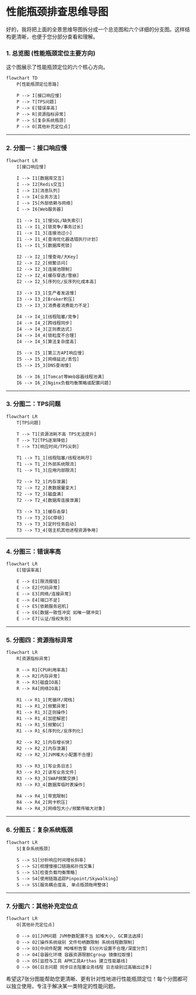 # 性能瓶颈排查思维导图

好的，我将把上面的全景思维导图拆分成一个总览图和六个详细的分支图。这样结构更清晰，也便于您分部分查看和理解。

### 1. 总览图 (性能瓶颈定位主要方向)

这个图展示了性能瓶颈定位的六个核心方向。

```mermaid
flowchart TD
    P[性能瓶颈定位思路]

    P --> I[接口响应慢]
    P --> T[TPS问题]
    P --> E[错误率高]
    P --> R[资源指标异常]
    P --> S[复杂系统瓶颈]
    P --> O[其他补充定位点]
```

---

### 2. 分图一：接口响应慢

```mermaid
flowchart LR
    I[接口响应慢]

    I --> I1[数据库交互]
    I --> I2[Redis交互]
    I --> I3[消息队列]
    I --> I4[业务方法]
    I --> I5[外部依赖与网络]
    I --> I6[Web服务器]

    I1 --> I1_1[慢SQL/缺失索引]
    I1 --> I1_2[锁竞争/事务过长]
    I1 --> I1_3[连接池过小]
    I1 --> I1_4[查询优化器选错执行计划]
    I1 --> I1_5[数据库死锁]

    I2 --> I2_1[慢查询/大Key]
    I2 --> I2_2[频繁访问]
    I2 --> I2_3[连接池限制]
    I2 --> I2_4[缓存穿透/雪崩]
    I2 --> I2_5[序列化/反序列化成本高]

    I3 --> I3_1[生产者发送慢]
    I3 --> I3_2[Broker积压]
    I3 --> I3_3[消费者消费能力不足]

    I4 --> I4_1[线程阻塞/竞争]
    I4 --> I4_2[跨线程同步]
    I4 --> I4_3[正则表达式]
    I4 --> I4_4[锁粒度不合理]
    I4 --> I4_5[算法复杂度高]

    I5 --> I5_1[第三方API响应慢]
    I5 --> I5_2[网络延迟/丢包]
    I5 --> I5_3[DNS查询慢]

    I6 --> I6_1[Tomcat等Web容器线程池满]
    I6 --> I6_2[Nginx负载均衡策略或配置问题]
```

---

### 3. 分图二：TPS问题

```mermaid
flowchart LR
    T[TPS问题]

    T --> T1[资源消耗不高 TPS无法提升]
    T --> T2[TPS逐渐降低]
    T --> T3[响应时间/TPS尖刺]

    T1 --> T1_1[线程阻塞/线程池耗尽]
    T1 --> T1_2[外部系统限流]
    T1 --> T1_3[应用内部限流]

    T2 --> T2_1[内存泄漏]
    T2 --> T2_2[表数据量变大]
    T2 --> T2_3[磁盘满]
    T2 --> T2_4[数据库连接泄漏]

    T3 --> T3_1[缓存击穿]
    T3 --> T3_2[GC停顿]
    T3 --> T3_3[定时任务启动]
    T3 --> T3_4[宿主机其他进程资源争用]
```

---

### 4. 分图三：错误率高

```mermaid
flowchart LR
    E[错误率高]

    E --> E1[限流报错]
    E --> E2[代码异常]
    E --> E3[网络/连接异常]
    E --> E4[端口不足]
    E --> E5[依赖服务宕机]
    E --> E6[数据一致性冲突 如唯一键冲突]
    E --> E7[认证/授权失败]
```

---

### 5. 分图四：资源指标异常

```mermaid
flowchart LR
    R[资源指标异常]

    R --> R1[CPU利用率高]
    R --> R2[内存异常]
    R --> R3[磁盘IO高]
    R --> R4[网络IO高]

    R1 --> R1_1[死循环/爬栈]
    R1 --> R1_2[频繁异常]
    R1 --> R1_3[正则操作]
    R1 --> R1_4[加密解密]
    R1 --> R1_5[频繁GC]
    R1 --> R1_6[序列化/反序列化]

    R2 --> R2_1[内存增长快]
    R2 --> R2_2[内存泄漏]
    R2 --> R2_3[JVM堆大小配置不合理]

    R3 --> R3_1[写业务日志]
    R3 --> R3_2[读写业务文件]
    R3 --> R3_3[SWAP频繁交换]
    R3 --> R3_4[数据库临时表操作]

    R4 --> R4_1[带宽限制]
    R4 --> R4_2[网卡积压]
    R4 --> R4_3[网络包大小/频繁传输大对象]
```

---

### 6. 分图五：复杂系统瓶颈

```mermaid
flowchart LR
    S[复杂系统瓶颈]

    S --> S1[分析响应时间增长斜率]
    S --> S2[梳理慢接口链路拓扑找交集]
    S --> S3[检查负载均衡策略]
    S --> S4[使用链路追踪Pinpoint/Skywalking]
    S --> S5[服务耦合度高, 单点瓶颈拖垮整体]
```

---

### 7. 分图六：其他补充定位点

```mermaid
flowchart LR
    O[其他补充定位点]

    O --> O1[JVM问题 JVM参数配置不当 如堆大小, GC算法选择]
    O --> O2[操作系统级别 文件句柄数限制 系统线程数限制]
    O --> O3[中间件配置 MQ堆积告警 ES分片设置不合理/深度分页]
    O --> O4[容器化环境 容器资源限额Cgroup 镜像拉取慢]
    O --> O5[监控与工具 APM工具Arthas 建立性能基线]
    O --> O6[日志问题 同步日志阻塞业务线程 日志级别过高输出过多]
```

希望这7张分图能帮助您更清晰、更有针对性地进行性能瓶颈定位！每个分图都可以独立使用，专注于解决某一类特定的性能问题。